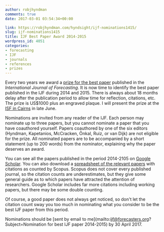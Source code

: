 ```yaml
---
author: robjhyndman
comments: true
date: 2017-03-01 03:54:34+00:00

link: https://robjhyndman.com/hyndsight/ijf-nominations1415/
slug: ijf-nominations1415
title: IJF Best Paper Award 2014-2015
wordpress_id: 4051
categories:
- forecasting
- IJF
- journals
- references
- prizes
---
```


Every two years we award a [prize for the best paper](http://ijf.forecasters.org/awards/) published in the _International Journal of Forecasting_. It is now time to identify the best paper published in the IJF during 2014 and 2015. There is always about 18 months delay after the publication period to allow time for reflection, citations, etc. The prize is US$1000 plus an engraved plaque. I will present the prize at the [ISF in Cairns](http://forecasters.org/isf) in late June.

Nominations are invited from any reader of the IJF. Each person may nominate up to three papers, but you cannot nominate a paper that you have coauthored yourself. Papers coauthored by one of the six editors (Hyndman, Kapetanios, McCracken, Önkal, Ruiz, or van Dijk) are not eligible for the prize. All nominated papers are to be accompanied by a short statement (up to 200 words) from the nominator, explaining why the paper deserves an award.

You can see all the papers published in the period 2014-2105 on [Google Scholar](https://goo.gl/ckJU0L). You can also download a [spreadsheet of the relevant papers](https://drive.google.com/file/d/0B4rHhz_bQTXIMksyMjZLc3NpcEU/view?usp=sharing) with citations as counted by Scopus. Scopus does not cover every published journal, so the citation counts are underestimates, but they give some general guide as to which papers have attracted the attention of researchers. Google Scholar includes far more citations including working papers, but there may be some double counting.

Of course, a good paper does not always get noticed, so don't let the citation count sway you too much in nominating what you consider to be the best IJF paper from this period.

Nominations should be [sent by email to me](mailto:ijf@forecasters.org?Subject=Nomination for best IJF paper 2014-2015) by 30 April 2017.
